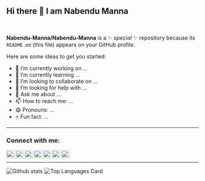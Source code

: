 ## Hi there 👋 I am Nabendu Manna

<br />

**Nabendu-Manna/Nabendu-Manna** is a ✨ _special_ ✨ repository because its `README.md` (this file) appears on your GitHub profile.

Here are some ideas to get you started:

- 🔭 I’m currently working on ...
- 🌱 I’m currently learning ...
- 👯 I’m looking to collaborate on ...
- 🤔 I’m looking for help with ...
- 💬 Ask me about ...
- 📫 How to reach me: ...
- 😄 Pronouns: ...
- ⚡ Fun fact: ...

---


### Connect with me:
<!-- mail -->
<a href="mailto:mannanabendu2000@gmail.com">
  <img align="left" alt="Nabendu Manna | Twitter" width="21px" src="https://user-images.githubusercontent.com/69715068/122243657-ec28ea80-cee1-11eb-92db-e90dfaabc44a.png"/>
</a>
<!-- linkedin -->
<a href="https://www.linkedin.com/in/nabendu-manna-b32507200/">
  <img align="left" alt="Nabendu Manna | Twitter" width="21px" src="https://user-images.githubusercontent.com/69715068/122243667-ed5a1780-cee1-11eb-8af9-4df390cf89a2.png"/>
</a>
<!-- gitlab -->
<a href="https://gitlab.com/mannanabendu2000-inprog">
  <img align="left" alt="Nabendu Manna | Twitter" width="21px" src="https://user-images.githubusercontent.com/69715068/122243654-eb905400-cee1-11eb-96e6-5597b01fec09.png"/>
</a>
<!-- twitter -->
<a href="https://twitter.com/MannaNabendu">
  <img align="left" alt="Nabendu Manna | Twitter" width="21px" src="https://user-images.githubusercontent.com/69715068/122243672-edf2ae00-cee1-11eb-8f37-3bbb7bfb429b.png"/>
</a>
<!-- instagram -->
<a href="https://www.instagram.com/nabendu__manna/">
  <img align="left" alt="Nabendu Manna | Twitter" width="21px" src="https://user-images.githubusercontent.com/69715068/122243661-ecc18100-cee1-11eb-9083-2d87fddfd04a.png"/>
</a>
<!-- facebook -->
<a href="https://www.facebook.com/Nabendu.Manna.FB/">
  <img align="left" alt="Nabendu Manna | Twitter" width="21px" src="https://user-images.githubusercontent.com/69715068/122243642-e92dfa00-cee1-11eb-8d31-c6601eb6e731.png"/>
</a>
<!-- github -->
<a href="https://github.com/Nabendu-Manna">
  <img align="left" alt="Nabendu Manna | Twitter" width="21px" src="https://user-images.githubusercontent.com/69715068/122243649-eaf7bd80-cee1-11eb-8283-c0ee59063413.png"/>
</a>

<!-- <a href="https://medium.com/@shinichiokada">
  <img align="left" alt="Nabendu Manna | Medium" width="21px" src="https://raw.githubusercontent.com/shinokada/shinokada/master/assets/medium.png"/>
</a> -->

<br />

---

![Github stats](https://github-readme-stats.vercel.app/api?username=Nabendu-Manna&theme=highcontrast&show_icons=true&count_private=true)
![Top Languages Card](https://github-readme-stats.vercel.app/api/top-langs/?username=Nabendu-Manna&layout=compact)

